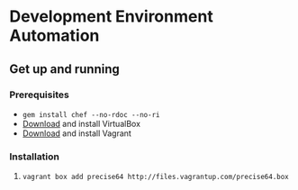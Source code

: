 # Development Environment Automation

## Get up and running

### Prerequisites

+ `gem install chef --no-rdoc --no-ri`
+ [Download](https://www.virtualbox.org/wiki/Downloads) and install VirtualBox
+ [Download](http://downloads.vagrantup.com/) and install Vagrant

### Installation

1. `vagrant box add precise64 http://files.vagrantup.com/precise64.box`
